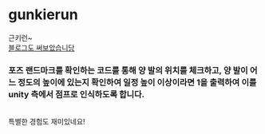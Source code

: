 # gunkierun
근키런~<br/>
<a href = "https://velog.io/@nicebrian0328/%EC%9D%B4%EC%A0%9C%EB%8A%94-%EC%A7%81%EC%A0%91-%EB%9B%B0%EC%96%B4%EB%9D%BC-%EA%B7%BC%ED%82%A4%EB%9F%B0">블로그도 써보았습니당</a>
<br/>
### 포즈 랜드마크를 확인하는 코드를 통해 양 발의 위치를 체크하고, 양 발이 어느 정도의 높이에 있는지 확인하여 일정 높이 이상이라면 1을 출력하여 이를 unity 측에서 점프로 인식하도록 합니다.
<br/>
특별한 경험도 재미있네요!
